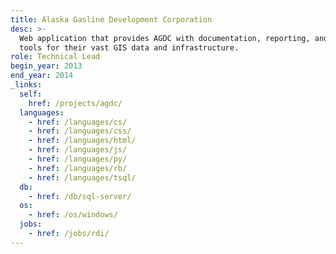 ```yaml
---
title: Alaska Gasline Development Corporation
desc: >-
  Web application that provides AGDC with documentation, reporting, and querying
  tools for their vast GIS data and infrastructure.
role: Technical Lead
begin_year: 2013
end_year: 2014
_links:
  self:
    href: /projects/agdc/
  languages:
    - href: /languages/cs/
    - href: /languages/css/
    - href: /languages/html/
    - href: /languages/js/
    - href: /languages/py/
    - href: /languages/rb/
    - href: /languages/tsql/
  db:
    - href: /db/sql-server/
  os:
    - href: /os/windows/
  jobs:
    - href: /jobs/rdi/
---
```

